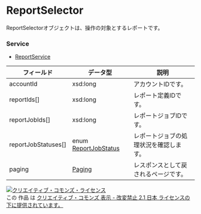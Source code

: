 # ReportSelector
ReportSelectorオブジェクトは、操作の対象とするレポートです。
### Service
+ [ReportService](../services/ReportService.md)

| フィールド | データ型 | 説明 | 
|---|---|---|
| accountId| xsd:long| アカウントIDです。 |
| reportIds[]| xsd:long| レポート定義IDです。 |
| reportJobIds[]| xsd:long| レポートジョブIDです。 |
| reportJobStatuses[]| enum <a href="../data/ReportJobStatus.md">ReportJobStatus</a>| レポートジョブの処理状況を確認します。 |
| paging| <a href="../data/Paging.md">Paging</a>| レスポンスとして戻されるページです。 |
<a rel="license" href="http://creativecommons.org/licenses/by-nd/2.1/jp/"><img alt="クリエイティブ・コモンズ・ライセンス" style="border-width:0" src="https://i.creativecommons.org/l/by-nd/2.1/jp/88x31.png" /></a><br />この 作品 は <a rel="license" href="http://creativecommons.org/licenses/by-nd/2.1/jp/">クリエイティブ・コモンズ 表示 - 改変禁止 2.1 日本 ライセンスの下に提供されています。</a>
